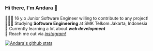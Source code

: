 ### Hi there, I'm Andara 👋

👩🏻‍💻 16 y.o Junior Software Engineer willing to contribute to any project!<br/>
👩🏻‍🎓 Studying **Software Engineering** at SMK Telkom Jakarta, Indonesia<br/>
🎨 Currently learning a lot about ***web development*** <br/>
💭 Reach me out via [_instagram!_](https://instagram.com/andarammw)<br/>      

[![Andara's github stats](https://github-readme-stats.vercel.app/api?username=mmoolyaa&count_private=true&show_icons=true&theme=nord )](https://github.com/anuraghazra/github-readme-stats)

<!--
**mmoolyaa/mmoolyaa** is a ✨ _special_ ✨ repository because its `README.md` (this file) appears on your GitHub profile.
Here are some ideas to get you started:

- 🔭 I’m currently working on ...
- 🌱 I’m currently learning ...
- 👯 I’m looking to collaborate on ...
- 🤔 I’m looking for help with ...
- 💬 Ask me about ...
- 📫 How to reach me: ...
- 😄 Pronouns: ...
- ⚡ Fun fact: ...
-->

